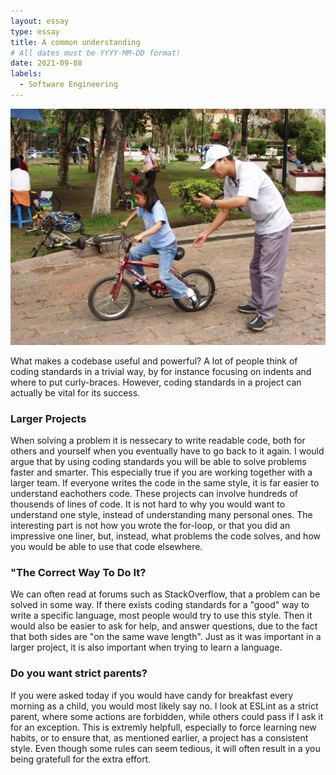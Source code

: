 ```yaml
---
layout: essay
type: essay
title: A common understanding
# All dates must be YYYY-MM-DD format!
date: 2021-09-08
labels:
  - Software Engineering
---
```


<img class="ui medium right floated rounded image" src="../images/people-2-1562290.jpg">

What makes a codebase useful and powerful? A lot of people think of coding standards in a trivial way, by for instance focusing on indents and where to put curly-braces. However, coding standards in a project can actually be vital for its success. 

### Larger Projects
When solving a problem it is nessecary to write readable code, both for others and yourself when you eventually have to go back to it again. I would argue that by using coding standards you will be able to solve problems faster and smarter. This especially true if you are working together with a larger team. If everyone writes the code in the same style, it is far easier to understand eachothers code. These projects can involve hundreds of thousends of lines of code. It is not hard to why you would want to understand one style, instead of understanding many personal ones. The interesting part is not how you wrote the for-loop, or that you did an impressive one liner, but, instead, what problems the code solves, and how you would be able to use that code elsewhere.   

### "The Correct Way To Do It?
We can often read at forums such as StackOverflow, that a problem can be solved in some way. If there exists coding standards for a "good" way to write a specific language, most people would try to use this style. Then it would also be easier to ask for help, and answer questions, due to the fact that both sides are "on the same wave length". Just as it was important in a larger project, it is also important when trying to learn a language.

### Do you want strict parents?
If you were asked today if you would have candy for breakfast every morning as a child, you would most likely say no. I look at ESLint as a strict parent, where some actions are forbidden, while others could pass if I ask it for an exception. This is extremly helpfull, especially to force learning new habits, or to ensure that, as mentioned earlier, a project has a consistent style. Even though some rules can seem tedious, it will often result in a you being gratefull for the extra effort.  
